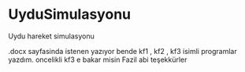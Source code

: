 # UyduSimulasyonu
Uydu hareket simulasyonu


.docx sayfasinda istenen yazıyor 
bende kf1 , kf2 , kf3 isimli programlar yazdım.
oncelikli kf3 e bakar misin Fazil abi
teşekkürler
